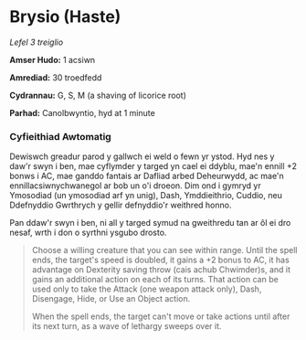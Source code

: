# Brysio (Haste)

*Lefel 3 treiglio*

**Amser Hudo:** 1 acsiwn

**Amrediad:** 30 troedfedd

**Cydrannau:** G, S, M (a shaving of licorice root)

**Parhad:** Canolbwyntio, hyd at 1 minute

### Cyfieithiad Awtomatig

Dewiswch greadur parod y gallwch ei weld o fewn yr ystod. Hyd nes y daw'r swyn i ben, mae cyflymder y targed yn cael ei ddyblu, mae'n ennill +2 bonws i AC, mae ganddo fantais ar Dafliad arbed Deheurwydd, ac mae'n ennillacsiwnychwanegol ar bob un o'i droeon. Dim ond i gymryd yr Ymosodiad (un ymosodiad arf yn unig), Dash, Ymddieithrio, Cuddio, neu Ddefnyddio Gwrthrych y gellir defnyddio'r weithred honno.

Pan ddaw'r swyn i ben, ni all y targed symud na gweithredu tan ar ôl ei dro nesaf, wrth i don o syrthni ysgubo drosto.

>  Choose a willing creature that you can see within range. Until the spell ends, the target's speed is doubled, it gains a +2 bonus to AC, it has advantage on Dexterity saving throw (cais achub Chwimder)s, and it gains an additional action on each of its turns. That action can be used only to take the Attack (one weapon attack only), Dash, Disengage, Hide, or Use an Object action.
>  
>  When the spell ends, the target can't move or take actions until after its next turn, as a wave of lethargy sweeps over it.